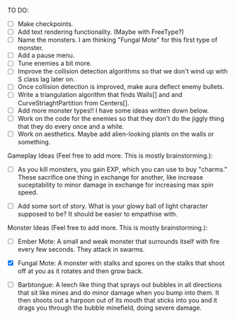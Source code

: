 TO DO:

- [ ]  Make checkpoints.
- [ ]  Add text rendering functionality. (Maybe with FreeType?) 
- [ ]  Name the monsters. I am thinking "Fungal Mote" for this first type of monster.
- [ ]  Add a pause menu. 
- [ ]  Tune enemies a bit more.
- [ ]  Improve the collision detection algorithms so that we don't wind up with S class lag later on.
- [ ]  Once collision detection is improved, make aura deflect enemy bullets.
- [ ]  Write a triangulation algorithm that finds Walls[] and and CurveStriaghtPartition from Centers[].
- [ ]  Add more monster types!! I have some ideas written down below.
- [ ]  Work on the code for the enemies so that they don't do the jiggly thing that they do every once and a while.
- [ ]  Work on aesthetics. Maybe add alien-looking plants on the walls or something. 

Gameplay Ideas (Feel free to add more. This is mostly brainstorming.):

- [ ] As you kill monsters, you gain EXP, which you can use to buy "charms." These sacrifice one thing in exchange for another, like increase suceptability to minor damage in exchange for increasing max spin speed.

- [ ] Add some sort of story. What is your glowy ball of light character supposed to be? It should be easier to empathise with. 

Monster Ideas (Feel free to add more. This is mostly brainstorming.):

- [ ]  Ember Mote:  A small and weak monster that surrounds itself with fire every few seconds. They attack in swarms. 


- [x]  Fungal Mote:  A monster with stalks and spores on the stalks that shoot off at you as it rotates and then grow back.


- [ ]  Barbtongue: A leech like thing that sprays out bubbles in all directions that sit like mines and do minor damage when you bump into them. It then shoots out a harpoon out of its mouth that sticks into you and it drags you through the bubble minefield, doing severe damage. 
